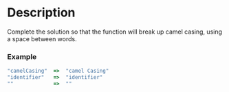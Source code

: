 # Description

Complete the solution so that the function will break up camel casing, using a space between words.

### Example

```js
"camelCasing"  =>  "camel Casing"
"identifier"   =>  "identifier"
""             =>  ""
```
